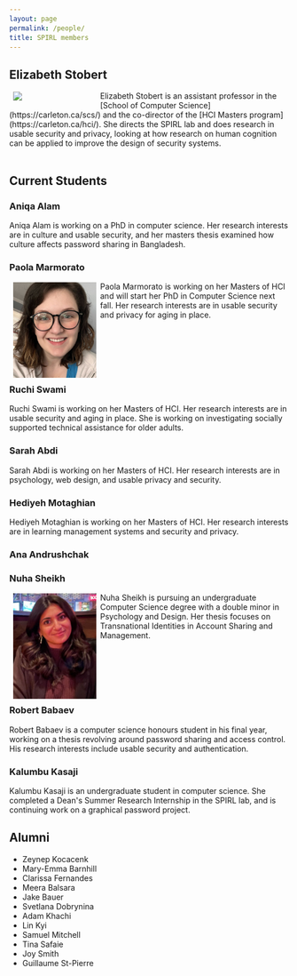 ```yaml
---
layout: page
permalink: /people/
title: SPIRL members
---
```


## Elizabeth Stobert
<img src="https://spirl.scs.carleton.ca/stobert_headshot.jpeg" width="150" align="left" hspace="7" vspace="1">
 Elizabeth Stobert is an assistant professor in the [School of Computer Science](https://carleton.ca/scs/) and the co-director of the [HCI Masters program](https://carleton.ca/hci/). She directs the SPIRL lab and does research in usable security and privacy, looking at how research on human cognition can be applied to improve the design of security systems.


<br />
<br />

## Current Students

### Aniqa Alam

Aniqa Alam is working on a PhD in computer science. Her research interests are in culture and usable security, and her masters thesis examined how culture affects password sharing in Bangladesh.

### Paola Marmorato
<img src="/marmorato_headshot.jpg" width="150" align="left" hspace="7" vspace="1">
Paola Marmorato is working on her Masters of HCI and will start her PhD in Computer Science next fall. Her research interests are in usable security and privacy for aging in place.
<p>&nbsp;</p>
<p>&nbsp;</p>
<p>&nbsp;</p>

### Ruchi Swami
Ruchi Swami is working on her Masters of HCI. Her research interests are in usable security and aging in place. She is working on investigating socially supported technical assistance for older adults.

### Sarah Abdi
Sarah Abdi is working on her Masters of HCI. Her research interests are in psychology, web design, and usable privacy and security.

### Hediyeh Motaghian
Hediyeh Motaghian is working on her Masters of HCI. Her research interests are in learning management systems and security and privacy.

### Ana Andrushchak

### Nuha Sheikh
<img src="/sheikh_headshot.jpg" width="150" align="left" hspace="7" vspace="1">
Nuha Sheikh is pursuing an undergraduate Computer Science degree with a double minor in Psychology and Design. Her thesis focuses on Transnational Identities in Account Sharing and Management.
<p>&nbsp;</p>
<p>&nbsp;</p>
<p>&nbsp;</p>

### Robert Babaev
Robert Babaev is a computer science honours student in his final year, working on a thesis revolving around password sharing and access control. His research interests include usable security and authentication.

### Kalumbu Kasaji
Kalumbu Kasaji is an undergraduate student in computer science. She completed a Dean's Summer Research Internship in the SPIRL lab, and is continuing work on a graphical password project.



## Alumni

* Zeynep Kocacenk
* Mary-Emma Barnhill
* Clarissa Fernandes
* Meera Balsara
* Jake Bauer
* Svetlana Dobrynina
* Adam Khachi
* Lin Kyi
* Samuel Mitchell
* Tina Safaie
* Joy Smith
* Guillaume St-Pierre 


